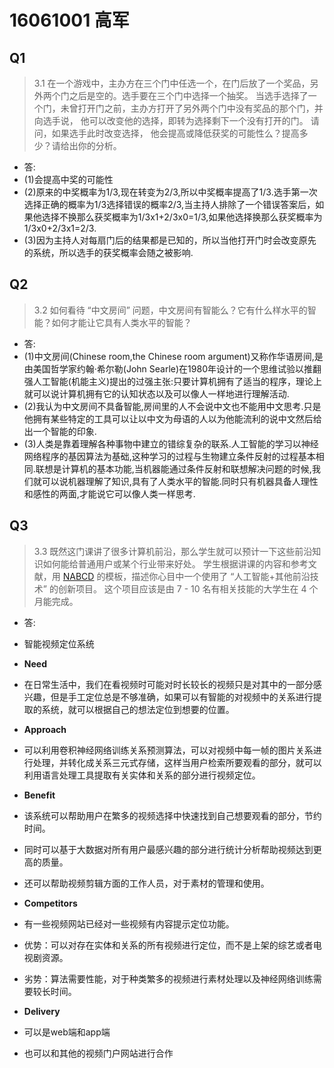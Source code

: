 # 16061001 高军

## Q1

>3.1 在一个游戏中，主办方在三个门中任选一个，在门后放了一个奖品，另外两个门之后是空的。选手要在三个门中选择一个抽奖。 当选手选择了一个门，未曾打开门之前，主办方打开了另外两个门中没有奖品的那个门，并向选手说， 他可以改变他的选择，即转为选择剩下一个没有打开的门。 请问，如果选手此时改变选择， 他会提高或降低获奖的可能性么？提高多少？请给出你的分析。

 - 答:
 - (1)会提高中奖的可能性
 - (2)原来的中奖概率为1/3,现在转变为2/3,所以中奖概率提高了1/3.选手第一次选择正确的概率为1/3选择错误的概率2/3,当主持人排除了一个错误答案后，如果他选择不换那么获奖概率为1/3x1+2/3x0=1/3,如果他选择换那么获奖概率为1/3x0+2/3x1=2/3.
 - (3)因为主持人对每扇门后的结果都是已知的，所以当他打开门时会改变原先的系统，所以选手的获奖概率会随之被影响.

## Q2

>3.2 如何看待 “中文房间” 问题，中文房间有智能么？它有什么样水平的智能？如何才能让它具有人类水平的智能？

 - 答:
 - (1)中文房间(Chinese room,the Chinese room argument)又称作华语房间,是由美国哲学家约翰·希尔勒(John Searle)在1980年设计的一个思维试验以推翻强人工智能(机能主义)提出的过强主张:只要计算机拥有了适当的程序，理论上就可以说计算机拥有它的认知状态以及可以像人一样地进行理解活动.
 - (2)我认为中文房间不具备智能,房间里的人不会说中文也不能用中文思考.只是他拥有某些特定的工具可以让以中文为母语的人以为他能流利的说中文然后给出一个智能的印象.
 - (3)人类是靠着理解各种事物中建立的错综复杂的联系.人工智能的学习以神经网络程序的基因算法为基础,这种学习的过程与生物建立条件反射的过程基本相同.联想是计算机的基本功能,当机器能通过条件反射和联想解决问题的时候,我们就可以说机器理解了知识,具有了人类水平的智能.同时只有机器具备人理性和感性的两面,才能说它可以像人类一样思考.

## Q3

>3.3 既然这门课讲了很多计算机前沿，那么学生就可以预计一下这些前沿知识如何能给普通用户或某个行业带来好处。 学生根据讲课的内容和参考文献，用 [NABCD](https://www.cnblogs.com/xinz/archive/2010/12/01/1893323.html) 的模板，描述你心目中一个使用了 “人工智能+其他前沿技术” 的创新项目。 这个项目应该是由 7 - 10 名有相关技能的大学生在 4 个月能完成。 

 - 答:
 - 智能视频定位系统
 - **Need**
 - 在日常生活中，我们在看视频时可能对时长较长的视频只是对其中的一部分感兴趣，但是手工定位总是不够准确，如果可以有智能的对视频中的关系进行提取的系统，就可以根据自己的想法定位到想要的位置。

 - **Approach**
 - 可以利用卷积神经网络训练关系预测算法，可以对视频中每一帧的图片关系进行处理，并转化成关系三元式存储，这样当用户检索所要观看的部分，就可以利用语言处理工具提取有关实体和关系的部分进行视频定位。

 - **Benefit**
 - 该系统可以帮助用户在繁多的视频选择中快速找到自己想要观看的部分，节约时间。
 - 同时可以基于大数据对所有用户最感兴趣的部分进行统计分析帮助视频达到更高的质量。
 - 还可以帮助视频剪辑方面的工作人员，对于素材的管理和使用。
 
 - **Competitors**
 - 有一些视频网站已经对一些视频有内容提示定位功能。
 - 优势：可以对存在实体和关系的所有视频进行定位，而不是上架的综艺或者电视剧资源。
 - 劣势：算法需要性能，对于种类繁多的视频进行素材处理以及神经网络训练需要较长时间。

 - **Delivery**
 - 可以是web端和app端
 - 也可以和其他的视频门户网站进行合作
